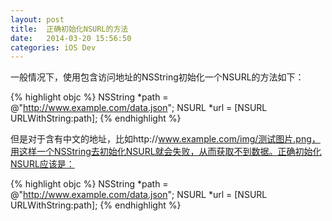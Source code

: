 ```yaml
---
layout: post
title:  正确初始化NSURL的方法
date:   2014-03-20 15:56:50
categories: iOS Dev
---
```

一般情况下，使用包含访问地址的NSString初始化一个NSURL的方法如下：

{% highlight objc %}
NSString *path = @"http://www.example.com/data.json";
NSURL *url = [NSURL URLWithString:path];
{% endhighlight %}

但是对于含有中文的地址，比如http://www.example.com/img/测试图片.png，用这样一个NSString去初始化NSURL就会失败，从而获取不到数据。正确初始化NSURL应该是：

{% highlight objc %}
NSString *path = @"http://www.example.com/data.json";
NSURL *url = [NSURL URLWithString:path];
{% endhighlight %}
